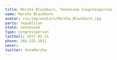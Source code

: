 ```yaml
---
title: Marsha Blackburn, Tennessee Congressperson
name: Marsha Blackburn
avatar: /ui/img/avatars/Marsha_Blackburn.jpg
party: republican
state: tennessee
type: congressperson
lasthall: 2017-02-21
phone: 202-225-2811
never: 
twitter: VoteMarsha
---
```

